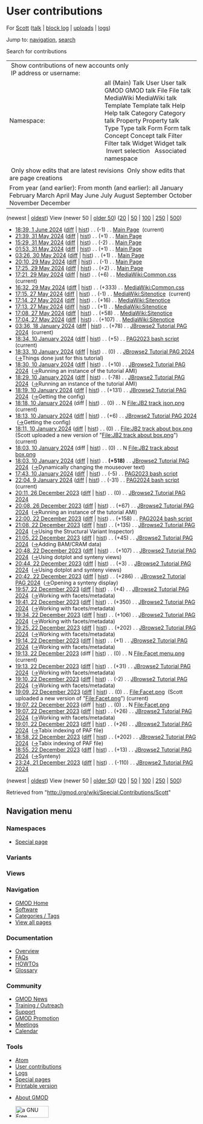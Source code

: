 <div id="mw-page-base" class="noprint">

</div>

<div id="mw-head-base" class="noprint">

</div>

<div id="content" class="mw-body" role="main">

<span id="top"></span>

<div id="mw-js-message" style="display:none;">

</div>



# <span dir="auto">User contributions</span>

<div id="bodyContent">

<div id="contentSub">

For [Scott](/wiki/User:Scott "User:Scott")
([talk](/wiki/User_talk:Scott "User talk:Scott") \| [block
log](/mediawiki/index.php?title=Special:Log/block&page=User%3AScott "Special:Log/block")
\| [uploads](/wiki/Special:ListFiles/Scott "Special:ListFiles/Scott") \|
[logs](/wiki/Special:Log/Scott "Special:Log/Scott"))

</div>

<div id="jump-to-nav" class="mw-jump">

Jump to: [navigation](#mw-navigation), [search](#p-search)

</div>

<div id="mw-content-text">

Search for contributions

<table class="mw-contributions-table">
<colgroup>
<col style="width: 50%" />
<col style="width: 50%" />
</colgroup>
<tbody>
<tr class="odd">
<td colspan="2"> Show contributions of new accounts only<br />
 IP address or username:</td>
</tr>
<tr class="even">
<td class="mw-label">Namespace:</td>
<td>all (Main) Talk User User talk GMOD GMOD talk File File talk
MediaWiki MediaWiki talk Template Template talk Help Help talk Category
Category talk Property Property talk Type Type talk Form Form talk
Concept Concept talk Filter Filter talk Widget Widget talk  
 Invert selection 
 Associated namespace </td>
</tr>
<tr class="odd">
<td colspan="2"></td>
</tr>
<tr class="even">
<td colspan="2"> Only show edits that are latest revisions
 Only show edits that are page creations</td>
</tr>
<tr class="odd">
<td colspan="2">From year (and earlier): From month (and earlier): all
January February March April May June July August September October
November December</td>
</tr>
</tbody>
</table>

(newest \| <a
href="/mediawiki/index.php?title=Special:Contributions/Scott&amp;dir=prev&amp;target=Scott"
class="mw-lastlink" rel="last"
title="Special:Contributions/Scott">oldest</a>) View (newer 50 \| <a
href="/mediawiki/index.php?title=Special:Contributions/Scott&amp;offset=20231221232427&amp;target=Scott"
class="mw-nextlink" rel="next" title="Special:Contributions/Scott">older
50</a>) (<a
href="/mediawiki/index.php?title=Special:Contributions/Scott&amp;offset=&amp;limit=20&amp;target=Scott"
class="mw-numlink" title="Special:Contributions/Scott">20</a> \| <a
href="/mediawiki/index.php?title=Special:Contributions/Scott&amp;offset=&amp;limit=50&amp;target=Scott"
class="mw-numlink" title="Special:Contributions/Scott">50</a> \| <a
href="/mediawiki/index.php?title=Special:Contributions/Scott&amp;offset=&amp;limit=100&amp;target=Scott"
class="mw-numlink" title="Special:Contributions/Scott">100</a> \| <a
href="/mediawiki/index.php?title=Special:Contributions/Scott&amp;offset=&amp;limit=250&amp;target=Scott"
class="mw-numlink" title="Special:Contributions/Scott">250</a> \| <a
href="/mediawiki/index.php?title=Special:Contributions/Scott&amp;offset=&amp;limit=500&amp;target=Scott"
class="mw-numlink" title="Special:Contributions/Scott">500</a>)

- <a href="/mediawiki/index.php?title=Main_Page&amp;oldid=28584"
  class="mw-changeslist-date" title="Main Page">18:39, 1 June 2024</a>
  ([diff](/mediawiki/index.php?title=Main_Page&diff=prev&oldid=28584 "Main Page")
  \|
  [hist](/mediawiki/index.php?title=Main_Page&action=history "Main Page"))
  <span class="mw-changeslist-separator">. .</span>
  <span class="mw-plusminus-neg" dir="ltr"
  title="4,613 bytes after change">(-1)</span>‎
  <span class="mw-changeslist-separator">. .</span>
  <a href="/wiki/Main_Page" class="mw-contributions-title"
  title="Main Page">Main Page</a> ‎
  <span class="mw-uctop">(current)</span>
- <a href="/mediawiki/index.php?title=Main_Page&amp;oldid=28583"
  class="mw-changeslist-date" title="Main Page">21:39, 31 May 2024</a>
  ([diff](/mediawiki/index.php?title=Main_Page&diff=prev&oldid=28583 "Main Page")
  \|
  [hist](/mediawiki/index.php?title=Main_Page&action=history "Main Page"))
  <span class="mw-changeslist-separator">. .</span>
  <span class="mw-plusminus-pos" dir="ltr"
  title="4,614 bytes after change">(+1)</span>‎
  <span class="mw-changeslist-separator">. .</span>
  <a href="/wiki/Main_Page" class="mw-contributions-title"
  title="Main Page">Main Page</a> ‎
- <a href="/mediawiki/index.php?title=Main_Page&amp;oldid=28582"
  class="mw-changeslist-date" title="Main Page">15:29, 31 May 2024</a>
  ([diff](/mediawiki/index.php?title=Main_Page&diff=prev&oldid=28582 "Main Page")
  \|
  [hist](/mediawiki/index.php?title=Main_Page&action=history "Main Page"))
  <span class="mw-changeslist-separator">. .</span>
  <span class="mw-plusminus-neg" dir="ltr"
  title="4,613 bytes after change">(-2)</span>‎
  <span class="mw-changeslist-separator">. .</span>
  <a href="/wiki/Main_Page" class="mw-contributions-title"
  title="Main Page">Main Page</a> ‎
- <a href="/mediawiki/index.php?title=Main_Page&amp;oldid=28581"
  class="mw-changeslist-date" title="Main Page">01:53, 31 May 2024</a>
  ([diff](/mediawiki/index.php?title=Main_Page&diff=prev&oldid=28581 "Main Page")
  \|
  [hist](/mediawiki/index.php?title=Main_Page&action=history "Main Page"))
  <span class="mw-changeslist-separator">. .</span>
  <span class="mw-plusminus-pos" dir="ltr"
  title="4,615 bytes after change">(+1)</span>‎
  <span class="mw-changeslist-separator">. .</span>
  <a href="/wiki/Main_Page" class="mw-contributions-title"
  title="Main Page">Main Page</a> ‎
- <a href="/mediawiki/index.php?title=Main_Page&amp;oldid=28580"
  class="mw-changeslist-date" title="Main Page">03:26, 30 May 2024</a>
  ([diff](/mediawiki/index.php?title=Main_Page&diff=prev&oldid=28580 "Main Page")
  \|
  [hist](/mediawiki/index.php?title=Main_Page&action=history "Main Page"))
  <span class="mw-changeslist-separator">. .</span>
  <span class="mw-plusminus-pos" dir="ltr"
  title="4,614 bytes after change">(+1)</span>‎
  <span class="mw-changeslist-separator">. .</span>
  <a href="/wiki/Main_Page" class="mw-contributions-title"
  title="Main Page">Main Page</a> ‎
- <a href="/mediawiki/index.php?title=Main_Page&amp;oldid=28579"
  class="mw-changeslist-date" title="Main Page">20:10, 29 May 2024</a>
  ([diff](/mediawiki/index.php?title=Main_Page&diff=prev&oldid=28579 "Main Page")
  \|
  [hist](/mediawiki/index.php?title=Main_Page&action=history "Main Page"))
  <span class="mw-changeslist-separator">. .</span>
  <span class="mw-plusminus-neg" dir="ltr"
  title="4,613 bytes after change">(-1)</span>‎
  <span class="mw-changeslist-separator">. .</span>
  <a href="/wiki/Main_Page" class="mw-contributions-title"
  title="Main Page">Main Page</a> ‎
- <a href="/mediawiki/index.php?title=Main_Page&amp;oldid=28578"
  class="mw-changeslist-date" title="Main Page">17:25, 29 May 2024</a>
  ([diff](/mediawiki/index.php?title=Main_Page&diff=prev&oldid=28578 "Main Page")
  \|
  [hist](/mediawiki/index.php?title=Main_Page&action=history "Main Page"))
  <span class="mw-changeslist-separator">. .</span>
  <span class="mw-plusminus-pos" dir="ltr"
  title="4,614 bytes after change">(+2)</span>‎
  <span class="mw-changeslist-separator">. .</span>
  <a href="/wiki/Main_Page" class="mw-contributions-title"
  title="Main Page">Main Page</a> ‎
- <a
  href="/mediawiki/index.php?title=MediaWiki:Common.css&amp;oldid=28577"
  class="mw-changeslist-date" title="MediaWiki:Common.css">17:21, 29 May
  2024</a>
  ([diff](/mediawiki/index.php?title=MediaWiki:Common.css&diff=prev&oldid=28577 "MediaWiki:Common.css")
  \|
  [hist](/mediawiki/index.php?title=MediaWiki:Common.css&action=history "MediaWiki:Common.css"))
  <span class="mw-changeslist-separator">. .</span>
  <span class="mw-plusminus-pos" dir="ltr"
  title="7,367 bytes after change">(+6)</span>‎
  <span class="mw-changeslist-separator">. .</span>
  <a href="/wiki/MediaWiki:Common.css" class="mw-contributions-title"
  title="MediaWiki:Common.css">MediaWiki:Common.css</a> ‎
  <span class="mw-uctop">(current)</span>
- <a
  href="/mediawiki/index.php?title=MediaWiki:Common.css&amp;oldid=28576"
  class="mw-changeslist-date" title="MediaWiki:Common.css">16:32, 29 May
  2024</a>
  ([diff](/mediawiki/index.php?title=MediaWiki:Common.css&diff=prev&oldid=28576 "MediaWiki:Common.css")
  \|
  [hist](/mediawiki/index.php?title=MediaWiki:Common.css&action=history "MediaWiki:Common.css"))
  <span class="mw-changeslist-separator">. .</span>
  <span class="mw-plusminus-pos" dir="ltr"
  title="7,361 bytes after change">(+333)</span>‎
  <span class="mw-changeslist-separator">. .</span>
  <a href="/wiki/MediaWiki:Common.css" class="mw-contributions-title"
  title="MediaWiki:Common.css">MediaWiki:Common.css</a> ‎
- <a
  href="/mediawiki/index.php?title=MediaWiki:Sitenotice&amp;oldid=28575"
  class="mw-changeslist-date" title="MediaWiki:Sitenotice">17:15, 27 May
  2024</a>
  ([diff](/mediawiki/index.php?title=MediaWiki:Sitenotice&diff=prev&oldid=28575 "MediaWiki:Sitenotice")
  \|
  [hist](/mediawiki/index.php?title=MediaWiki:Sitenotice&action=history "MediaWiki:Sitenotice"))
  <span class="mw-changeslist-separator">. .</span>
  <span class="mw-plusminus-neg" dir="ltr"
  title="181 bytes after change">(-1)</span>‎
  <span class="mw-changeslist-separator">. .</span>
  <a href="/wiki/MediaWiki:Sitenotice" class="mw-contributions-title"
  title="MediaWiki:Sitenotice">MediaWiki:Sitenotice</a> ‎
  <span class="mw-uctop">(current)</span>
- <a
  href="/mediawiki/index.php?title=MediaWiki:Sitenotice&amp;oldid=28574"
  class="mw-changeslist-date" title="MediaWiki:Sitenotice">17:14, 27 May
  2024</a>
  ([diff](/mediawiki/index.php?title=MediaWiki:Sitenotice&diff=prev&oldid=28574 "MediaWiki:Sitenotice")
  \|
  [hist](/mediawiki/index.php?title=MediaWiki:Sitenotice&action=history "MediaWiki:Sitenotice"))
  <span class="mw-changeslist-separator">. .</span>
  <span class="mw-plusminus-pos" dir="ltr"
  title="182 bytes after change">(+16)</span>‎
  <span class="mw-changeslist-separator">. .</span>
  <a href="/wiki/MediaWiki:Sitenotice" class="mw-contributions-title"
  title="MediaWiki:Sitenotice">MediaWiki:Sitenotice</a> ‎
- <a
  href="/mediawiki/index.php?title=MediaWiki:Sitenotice&amp;oldid=28573"
  class="mw-changeslist-date" title="MediaWiki:Sitenotice">17:13, 27 May
  2024</a>
  ([diff](/mediawiki/index.php?title=MediaWiki:Sitenotice&diff=prev&oldid=28573 "MediaWiki:Sitenotice")
  \|
  [hist](/mediawiki/index.php?title=MediaWiki:Sitenotice&action=history "MediaWiki:Sitenotice"))
  <span class="mw-changeslist-separator">. .</span>
  <span class="mw-plusminus-pos" dir="ltr"
  title="166 bytes after change">(+1)</span>‎
  <span class="mw-changeslist-separator">. .</span>
  <a href="/wiki/MediaWiki:Sitenotice" class="mw-contributions-title"
  title="MediaWiki:Sitenotice">MediaWiki:Sitenotice</a> ‎
- <a
  href="/mediawiki/index.php?title=MediaWiki:Sitenotice&amp;oldid=28572"
  class="mw-changeslist-date" title="MediaWiki:Sitenotice">17:08, 27 May
  2024</a>
  ([diff](/mediawiki/index.php?title=MediaWiki:Sitenotice&diff=prev&oldid=28572 "MediaWiki:Sitenotice")
  \|
  [hist](/mediawiki/index.php?title=MediaWiki:Sitenotice&action=history "MediaWiki:Sitenotice"))
  <span class="mw-changeslist-separator">. .</span>
  <span class="mw-plusminus-pos" dir="ltr"
  title="165 bytes after change">(+58)</span>‎
  <span class="mw-changeslist-separator">. .</span>
  <a href="/wiki/MediaWiki:Sitenotice" class="mw-contributions-title"
  title="MediaWiki:Sitenotice">MediaWiki:Sitenotice</a> ‎
- <a
  href="/mediawiki/index.php?title=MediaWiki:Sitenotice&amp;oldid=28571"
  class="mw-changeslist-date" title="MediaWiki:Sitenotice">17:04, 27 May
  2024</a>
  ([diff](/mediawiki/index.php?title=MediaWiki:Sitenotice&diff=prev&oldid=28571 "MediaWiki:Sitenotice")
  \|
  [hist](/mediawiki/index.php?title=MediaWiki:Sitenotice&action=history "MediaWiki:Sitenotice"))
  <span class="mw-changeslist-separator">. .</span>
  <span class="mw-plusminus-pos" dir="ltr"
  title="107 bytes after change">(+107)</span>‎
  <span class="mw-changeslist-separator">. .</span>
  <a href="/wiki/MediaWiki:Sitenotice" class="mw-contributions-title"
  title="MediaWiki:Sitenotice">MediaWiki:Sitenotice</a> ‎
- <a
  href="/mediawiki/index.php?title=JBrowse2_Tutorial_PAG_2024&amp;oldid=28552"
  class="mw-changeslist-date" title="JBrowse2 Tutorial PAG 2024">03:36, 18
  January 2024</a>
  ([diff](/mediawiki/index.php?title=JBrowse2_Tutorial_PAG_2024&diff=prev&oldid=28552 "JBrowse2 Tutorial PAG 2024")
  \|
  [hist](/mediawiki/index.php?title=JBrowse2_Tutorial_PAG_2024&action=history "JBrowse2 Tutorial PAG 2024"))
  <span class="mw-changeslist-separator">. .</span>
  <span class="mw-plusminus-pos" dir="ltr"
  title="39,794 bytes after change">(+78)</span>‎
  <span class="mw-changeslist-separator">. .</span>
  <a href="/wiki/JBrowse2_Tutorial_PAG_2024"
  class="mw-contributions-title"
  title="JBrowse2 Tutorial PAG 2024">JBrowse2 Tutorial PAG 2024</a> ‎
  <span class="mw-uctop">(current)</span>
- <a href="/mediawiki/index.php?title=PAG2023_bash_script&amp;oldid=28551"
  class="mw-changeslist-date" title="PAG2023 bash script">18:34, 10
  January 2024</a>
  ([diff](/mediawiki/index.php?title=PAG2023_bash_script&diff=prev&oldid=28551 "PAG2023 bash script")
  \|
  [hist](/mediawiki/index.php?title=PAG2023_bash_script&action=history "PAG2023 bash script"))
  <span class="mw-changeslist-separator">. .</span>
  <span class="mw-plusminus-pos" dir="ltr"
  title="2,999 bytes after change">(+5)</span>‎
  <span class="mw-changeslist-separator">. .</span>
  <a href="/wiki/PAG2023_bash_script" class="mw-contributions-title"
  title="PAG2023 bash script">PAG2023 bash script</a> ‎
  <span class="mw-uctop">(current)</span>
- <a
  href="/mediawiki/index.php?title=JBrowse2_Tutorial_PAG_2024&amp;oldid=28550"
  class="mw-changeslist-date" title="JBrowse2 Tutorial PAG 2024">18:33, 10
  January 2024</a>
  ([diff](/mediawiki/index.php?title=JBrowse2_Tutorial_PAG_2024&diff=prev&oldid=28550 "JBrowse2 Tutorial PAG 2024")
  \|
  [hist](/mediawiki/index.php?title=JBrowse2_Tutorial_PAG_2024&action=history "JBrowse2 Tutorial PAG 2024"))
  <span class="mw-changeslist-separator">. .</span>
  <span class="mw-plusminus-null" dir="ltr"
  title="39,716 bytes after change">(0)</span>‎
  <span class="mw-changeslist-separator">. .</span>
  <a href="/wiki/JBrowse2_Tutorial_PAG_2024"
  class="mw-contributions-title"
  title="JBrowse2 Tutorial PAG 2024">JBrowse2 Tutorial PAG 2024</a> ‎
  <span class="comment">([→](/wiki/JBrowse2_Tutorial_PAG_2024#Things_done_just_for_this_tutorial "JBrowse2 Tutorial PAG 2024")‎<span dir="auto"><span class="autocomment">Things
  done just for this tutorial</span></span>)</span>
- <a
  href="/mediawiki/index.php?title=JBrowse2_Tutorial_PAG_2024&amp;oldid=28549"
  class="mw-changeslist-date" title="JBrowse2 Tutorial PAG 2024">18:30, 10
  January 2024</a>
  ([diff](/mediawiki/index.php?title=JBrowse2_Tutorial_PAG_2024&diff=prev&oldid=28549 "JBrowse2 Tutorial PAG 2024")
  \|
  [hist](/mediawiki/index.php?title=JBrowse2_Tutorial_PAG_2024&action=history "JBrowse2 Tutorial PAG 2024"))
  <span class="mw-changeslist-separator">. .</span>
  <span class="mw-plusminus-pos" dir="ltr"
  title="39,716 bytes after change">(+10)</span>‎
  <span class="mw-changeslist-separator">. .</span>
  <a href="/wiki/JBrowse2_Tutorial_PAG_2024"
  class="mw-contributions-title"
  title="JBrowse2 Tutorial PAG 2024">JBrowse2 Tutorial PAG 2024</a> ‎
  <span class="comment">([→](/wiki/JBrowse2_Tutorial_PAG_2024#Running_an_instance_of_the_tutorial_AMI "JBrowse2 Tutorial PAG 2024")‎<span dir="auto"><span class="autocomment">Running
  an instance of the tutorial AMI</span></span>)</span>
- <a
  href="/mediawiki/index.php?title=JBrowse2_Tutorial_PAG_2024&amp;oldid=28548"
  class="mw-changeslist-date" title="JBrowse2 Tutorial PAG 2024">18:29, 10
  January 2024</a>
  ([diff](/mediawiki/index.php?title=JBrowse2_Tutorial_PAG_2024&diff=prev&oldid=28548 "JBrowse2 Tutorial PAG 2024")
  \|
  [hist](/mediawiki/index.php?title=JBrowse2_Tutorial_PAG_2024&action=history "JBrowse2 Tutorial PAG 2024"))
  <span class="mw-changeslist-separator">. .</span>
  <span class="mw-plusminus-neg" dir="ltr"
  title="39,706 bytes after change">(-78)</span>‎
  <span class="mw-changeslist-separator">. .</span>
  <a href="/wiki/JBrowse2_Tutorial_PAG_2024"
  class="mw-contributions-title"
  title="JBrowse2 Tutorial PAG 2024">JBrowse2 Tutorial PAG 2024</a> ‎
  <span class="comment">([→](/wiki/JBrowse2_Tutorial_PAG_2024#Running_an_instance_of_the_tutorial_AMI "JBrowse2 Tutorial PAG 2024")‎<span dir="auto"><span class="autocomment">Running
  an instance of the tutorial AMI</span></span>)</span>
- <a
  href="/mediawiki/index.php?title=JBrowse2_Tutorial_PAG_2024&amp;oldid=28547"
  class="mw-changeslist-date" title="JBrowse2 Tutorial PAG 2024">18:19, 10
  January 2024</a>
  ([diff](/mediawiki/index.php?title=JBrowse2_Tutorial_PAG_2024&diff=prev&oldid=28547 "JBrowse2 Tutorial PAG 2024")
  \|
  [hist](/mediawiki/index.php?title=JBrowse2_Tutorial_PAG_2024&action=history "JBrowse2 Tutorial PAG 2024"))
  <span class="mw-changeslist-separator">. .</span>
  <span class="mw-plusminus-pos" dir="ltr"
  title="39,784 bytes after change">(+131)</span>‎
  <span class="mw-changeslist-separator">. .</span>
  <a href="/wiki/JBrowse2_Tutorial_PAG_2024"
  class="mw-contributions-title"
  title="JBrowse2 Tutorial PAG 2024">JBrowse2 Tutorial PAG 2024</a> ‎
  <span class="comment">([→](/wiki/JBrowse2_Tutorial_PAG_2024#Getting_the_config "JBrowse2 Tutorial PAG 2024")‎<span dir="auto"><span class="autocomment">Getting
  the config</span></span>)</span>
- <a
  href="/mediawiki/index.php?title=File:JB2_track_json.png&amp;oldid=28546"
  class="mw-changeslist-date" title="File:JB2 track json.png">18:18, 10
  January 2024</a> (diff \|
  [hist](/mediawiki/index.php?title=File:JB2_track_json.png&action=history "File:JB2 track json.png"))
  <span class="mw-changeslist-separator">. .</span>
  <span class="mw-plusminus-null" dir="ltr"
  title="0 bytes after change">(0)</span>‎
  <span class="mw-changeslist-separator">. .</span> N
  <a href="/wiki/File:JB2_track_json.png" class="mw-contributions-title"
  title="File:JB2 track json.png">File:JB2 track json.png</a> ‎
  <span class="mw-uctop">(current)</span>
- <a
  href="/mediawiki/index.php?title=JBrowse2_Tutorial_PAG_2024&amp;oldid=28545"
  class="mw-changeslist-date" title="JBrowse2 Tutorial PAG 2024">18:13, 10
  January 2024</a>
  ([diff](/mediawiki/index.php?title=JBrowse2_Tutorial_PAG_2024&diff=prev&oldid=28545 "JBrowse2 Tutorial PAG 2024")
  \|
  [hist](/mediawiki/index.php?title=JBrowse2_Tutorial_PAG_2024&action=history "JBrowse2 Tutorial PAG 2024"))
  <span class="mw-changeslist-separator">. .</span>
  <span class="mw-plusminus-pos" dir="ltr"
  title="39,653 bytes after change">(+6)</span>‎
  <span class="mw-changeslist-separator">. .</span>
  <a href="/wiki/JBrowse2_Tutorial_PAG_2024"
  class="mw-contributions-title"
  title="JBrowse2 Tutorial PAG 2024">JBrowse2 Tutorial PAG 2024</a> ‎
  <span class="comment">([→](/wiki/JBrowse2_Tutorial_PAG_2024#Getting_the_config "JBrowse2 Tutorial PAG 2024")‎<span dir="auto"><span class="autocomment">Getting
  the config</span></span>)</span>
- <a
  href="/mediawiki/index.php?title=File:JB2_track_about_box.png&amp;oldid=28544"
  class="mw-changeslist-date" title="File:JB2 track about box.png">18:11,
  10 January 2024</a>
  ([diff](/mediawiki/index.php?title=File:JB2_track_about_box.png&diff=prev&oldid=28544 "File:JB2 track about box.png")
  \|
  [hist](/mediawiki/index.php?title=File:JB2_track_about_box.png&action=history "File:JB2 track about box.png"))
  <span class="mw-changeslist-separator">. .</span>
  <span class="mw-plusminus-null" dir="ltr"
  title="0 bytes after change">(0)</span>‎
  <span class="mw-changeslist-separator">. .</span>
  <a href="/wiki/File:JB2_track_about_box.png"
  class="mw-contributions-title"
  title="File:JB2 track about box.png">File:JB2 track about box.png</a> ‎
  <span class="comment">(Scott uploaded a new version of "[File:JB2
  track about
  box.png](/wiki/File:JB2_track_about_box.png "File:JB2 track about box.png")")</span>
  <span class="mw-uctop">(current)</span>
- <a
  href="/mediawiki/index.php?title=File:JB2_track_about_box.png&amp;oldid=28543"
  class="mw-changeslist-date" title="File:JB2 track about box.png">18:03,
  10 January 2024</a> (diff \|
  [hist](/mediawiki/index.php?title=File:JB2_track_about_box.png&action=history "File:JB2 track about box.png"))
  <span class="mw-changeslist-separator">. .</span>
  <span class="mw-plusminus-null" dir="ltr"
  title="0 bytes after change">(0)</span>‎
  <span class="mw-changeslist-separator">. .</span> N
  <a href="/wiki/File:JB2_track_about_box.png"
  class="mw-contributions-title"
  title="File:JB2 track about box.png">File:JB2 track about box.png</a> ‎
- <a
  href="/mediawiki/index.php?title=JBrowse2_Tutorial_PAG_2024&amp;oldid=28542"
  class="mw-changeslist-date" title="JBrowse2 Tutorial PAG 2024">18:03, 10
  January 2024</a>
  ([diff](/mediawiki/index.php?title=JBrowse2_Tutorial_PAG_2024&diff=prev&oldid=28542 "JBrowse2 Tutorial PAG 2024")
  \|
  [hist](/mediawiki/index.php?title=JBrowse2_Tutorial_PAG_2024&action=history "JBrowse2 Tutorial PAG 2024"))
  <span class="mw-changeslist-separator">. .</span> **(+518)**‎
  <span class="mw-changeslist-separator">. .</span>
  <a href="/wiki/JBrowse2_Tutorial_PAG_2024"
  class="mw-contributions-title"
  title="JBrowse2 Tutorial PAG 2024">JBrowse2 Tutorial PAG 2024</a> ‎
  <span class="comment">([→](/wiki/JBrowse2_Tutorial_PAG_2024#Dynamically_changing_the_mouseover_text "JBrowse2 Tutorial PAG 2024")‎<span dir="auto"><span class="autocomment">Dynamically
  changing the mouseover text</span></span>)</span>
- <a href="/mediawiki/index.php?title=PAG2023_bash_script&amp;oldid=28541"
  class="mw-changeslist-date" title="PAG2023 bash script">17:43, 10
  January 2024</a>
  ([diff](/mediawiki/index.php?title=PAG2023_bash_script&diff=prev&oldid=28541 "PAG2023 bash script")
  \|
  [hist](/mediawiki/index.php?title=PAG2023_bash_script&action=history "PAG2023 bash script"))
  <span class="mw-changeslist-separator">. .</span>
  <span class="mw-plusminus-neg" dir="ltr"
  title="2,994 bytes after change">(-5)</span>‎
  <span class="mw-changeslist-separator">. .</span>
  <a href="/wiki/PAG2023_bash_script" class="mw-contributions-title"
  title="PAG2023 bash script">PAG2023 bash script</a> ‎
- <a href="/mediawiki/index.php?title=PAG2024_bash_script&amp;oldid=28540"
  class="mw-changeslist-date" title="PAG2024 bash script">22:04, 9 January
  2024</a>
  ([diff](/mediawiki/index.php?title=PAG2024_bash_script&diff=prev&oldid=28540 "PAG2024 bash script")
  \|
  [hist](/mediawiki/index.php?title=PAG2024_bash_script&action=history "PAG2024 bash script"))
  <span class="mw-changeslist-separator">. .</span>
  <span class="mw-plusminus-neg" dir="ltr"
  title="4,432 bytes after change">(-31)</span>‎
  <span class="mw-changeslist-separator">. .</span>
  <a href="/wiki/PAG2024_bash_script" class="mw-contributions-title"
  title="PAG2024 bash script">PAG2024 bash script</a> ‎
  <span class="mw-uctop">(current)</span>
- <a
  href="/mediawiki/index.php?title=JBrowse2_Tutorial_PAG_2024&amp;oldid=28539"
  class="mw-changeslist-date" title="JBrowse2 Tutorial PAG 2024">20:11, 26
  December 2023</a>
  ([diff](/mediawiki/index.php?title=JBrowse2_Tutorial_PAG_2024&diff=prev&oldid=28539 "JBrowse2 Tutorial PAG 2024")
  \|
  [hist](/mediawiki/index.php?title=JBrowse2_Tutorial_PAG_2024&action=history "JBrowse2 Tutorial PAG 2024"))
  <span class="mw-changeslist-separator">. .</span>
  <span class="mw-plusminus-null" dir="ltr"
  title="39,129 bytes after change">(0)</span>‎
  <span class="mw-changeslist-separator">. .</span>
  <a href="/wiki/JBrowse2_Tutorial_PAG_2024"
  class="mw-contributions-title"
  title="JBrowse2 Tutorial PAG 2024">JBrowse2 Tutorial PAG 2024</a> ‎
- <a
  href="/mediawiki/index.php?title=JBrowse2_Tutorial_PAG_2024&amp;oldid=28538"
  class="mw-changeslist-date" title="JBrowse2 Tutorial PAG 2024">20:08, 26
  December 2023</a>
  ([diff](/mediawiki/index.php?title=JBrowse2_Tutorial_PAG_2024&diff=prev&oldid=28538 "JBrowse2 Tutorial PAG 2024")
  \|
  [hist](/mediawiki/index.php?title=JBrowse2_Tutorial_PAG_2024&action=history "JBrowse2 Tutorial PAG 2024"))
  <span class="mw-changeslist-separator">. .</span>
  <span class="mw-plusminus-pos" dir="ltr"
  title="39,129 bytes after change">(+67)</span>‎
  <span class="mw-changeslist-separator">. .</span>
  <a href="/wiki/JBrowse2_Tutorial_PAG_2024"
  class="mw-contributions-title"
  title="JBrowse2 Tutorial PAG 2024">JBrowse2 Tutorial PAG 2024</a> ‎
  <span class="comment">([→](/wiki/JBrowse2_Tutorial_PAG_2024#Running_an_instance_of_the_tutorial_AMI "JBrowse2 Tutorial PAG 2024")‎<span dir="auto"><span class="autocomment">Running
  an instance of the tutorial AMI</span></span>)</span>
- <a href="/mediawiki/index.php?title=PAG2024_bash_script&amp;oldid=28537"
  class="mw-changeslist-date" title="PAG2024 bash script">22:00, 22
  December 2023</a>
  ([diff](/mediawiki/index.php?title=PAG2024_bash_script&diff=prev&oldid=28537 "PAG2024 bash script")
  \|
  [hist](/mediawiki/index.php?title=PAG2024_bash_script&action=history "PAG2024 bash script"))
  <span class="mw-changeslist-separator">. .</span>
  <span class="mw-plusminus-pos" dir="ltr"
  title="4,463 bytes after change">(+158)</span>‎
  <span class="mw-changeslist-separator">. .</span>
  <a href="/wiki/PAG2024_bash_script" class="mw-contributions-title"
  title="PAG2024 bash script">PAG2024 bash script</a> ‎
- <a
  href="/mediawiki/index.php?title=JBrowse2_Tutorial_PAG_2024&amp;oldid=28536"
  class="mw-changeslist-date" title="JBrowse2 Tutorial PAG 2024">21:08, 22
  December 2023</a>
  ([diff](/mediawiki/index.php?title=JBrowse2_Tutorial_PAG_2024&diff=prev&oldid=28536 "JBrowse2 Tutorial PAG 2024")
  \|
  [hist](/mediawiki/index.php?title=JBrowse2_Tutorial_PAG_2024&action=history "JBrowse2 Tutorial PAG 2024"))
  <span class="mw-changeslist-separator">. .</span>
  <span class="mw-plusminus-pos" dir="ltr"
  title="39,062 bytes after change">(+135)</span>‎
  <span class="mw-changeslist-separator">. .</span>
  <a href="/wiki/JBrowse2_Tutorial_PAG_2024"
  class="mw-contributions-title"
  title="JBrowse2 Tutorial PAG 2024">JBrowse2 Tutorial PAG 2024</a> ‎
  <span class="comment">([→](/wiki/JBrowse2_Tutorial_PAG_2024#Using_the_Structural_Variant_Inspector "JBrowse2 Tutorial PAG 2024")‎<span dir="auto"><span class="autocomment">Using
  the Structural Variant Inspector</span></span>)</span>
- <a
  href="/mediawiki/index.php?title=JBrowse2_Tutorial_PAG_2024&amp;oldid=28535"
  class="mw-changeslist-date" title="JBrowse2 Tutorial PAG 2024">21:05, 22
  December 2023</a>
  ([diff](/mediawiki/index.php?title=JBrowse2_Tutorial_PAG_2024&diff=prev&oldid=28535 "JBrowse2 Tutorial PAG 2024")
  \|
  [hist](/mediawiki/index.php?title=JBrowse2_Tutorial_PAG_2024&action=history "JBrowse2 Tutorial PAG 2024"))
  <span class="mw-changeslist-separator">. .</span>
  <span class="mw-plusminus-pos" dir="ltr"
  title="38,927 bytes after change">(+45)</span>‎
  <span class="mw-changeslist-separator">. .</span>
  <a href="/wiki/JBrowse2_Tutorial_PAG_2024"
  class="mw-contributions-title"
  title="JBrowse2 Tutorial PAG 2024">JBrowse2 Tutorial PAG 2024</a> ‎
  <span class="comment">([→](/wiki/JBrowse2_Tutorial_PAG_2024#Adding_BAM.2FCRAM_data "JBrowse2 Tutorial PAG 2024")‎<span dir="auto"><span class="autocomment">Adding
  BAM/CRAM data</span></span>)</span>
- <a
  href="/mediawiki/index.php?title=JBrowse2_Tutorial_PAG_2024&amp;oldid=28534"
  class="mw-changeslist-date" title="JBrowse2 Tutorial PAG 2024">20:48, 22
  December 2023</a>
  ([diff](/mediawiki/index.php?title=JBrowse2_Tutorial_PAG_2024&diff=prev&oldid=28534 "JBrowse2 Tutorial PAG 2024")
  \|
  [hist](/mediawiki/index.php?title=JBrowse2_Tutorial_PAG_2024&action=history "JBrowse2 Tutorial PAG 2024"))
  <span class="mw-changeslist-separator">. .</span>
  <span class="mw-plusminus-pos" dir="ltr"
  title="38,882 bytes after change">(+107)</span>‎
  <span class="mw-changeslist-separator">. .</span>
  <a href="/wiki/JBrowse2_Tutorial_PAG_2024"
  class="mw-contributions-title"
  title="JBrowse2 Tutorial PAG 2024">JBrowse2 Tutorial PAG 2024</a> ‎
  <span class="comment">([→](/wiki/JBrowse2_Tutorial_PAG_2024#Using_dotplot_and_synteny_views "JBrowse2 Tutorial PAG 2024")‎<span dir="auto"><span class="autocomment">Using
  dotplot and synteny views</span></span>)</span>
- <a
  href="/mediawiki/index.php?title=JBrowse2_Tutorial_PAG_2024&amp;oldid=28533"
  class="mw-changeslist-date" title="JBrowse2 Tutorial PAG 2024">20:44, 22
  December 2023</a>
  ([diff](/mediawiki/index.php?title=JBrowse2_Tutorial_PAG_2024&diff=prev&oldid=28533 "JBrowse2 Tutorial PAG 2024")
  \|
  [hist](/mediawiki/index.php?title=JBrowse2_Tutorial_PAG_2024&action=history "JBrowse2 Tutorial PAG 2024"))
  <span class="mw-changeslist-separator">. .</span>
  <span class="mw-plusminus-pos" dir="ltr"
  title="38,775 bytes after change">(+3)</span>‎
  <span class="mw-changeslist-separator">. .</span>
  <a href="/wiki/JBrowse2_Tutorial_PAG_2024"
  class="mw-contributions-title"
  title="JBrowse2 Tutorial PAG 2024">JBrowse2 Tutorial PAG 2024</a> ‎
  <span class="comment">([→](/wiki/JBrowse2_Tutorial_PAG_2024#Using_dotplot_and_synteny_views "JBrowse2 Tutorial PAG 2024")‎<span dir="auto"><span class="autocomment">Using
  dotplot and synteny views</span></span>)</span>
- <a
  href="/mediawiki/index.php?title=JBrowse2_Tutorial_PAG_2024&amp;oldid=28532"
  class="mw-changeslist-date" title="JBrowse2 Tutorial PAG 2024">20:42, 22
  December 2023</a>
  ([diff](/mediawiki/index.php?title=JBrowse2_Tutorial_PAG_2024&diff=prev&oldid=28532 "JBrowse2 Tutorial PAG 2024")
  \|
  [hist](/mediawiki/index.php?title=JBrowse2_Tutorial_PAG_2024&action=history "JBrowse2 Tutorial PAG 2024"))
  <span class="mw-changeslist-separator">. .</span>
  <span class="mw-plusminus-pos" dir="ltr"
  title="38,772 bytes after change">(+286)</span>‎
  <span class="mw-changeslist-separator">. .</span>
  <a href="/wiki/JBrowse2_Tutorial_PAG_2024"
  class="mw-contributions-title"
  title="JBrowse2 Tutorial PAG 2024">JBrowse2 Tutorial PAG 2024</a> ‎
  <span class="comment">([→](/wiki/JBrowse2_Tutorial_PAG_2024#Opening_a_synteny_display "JBrowse2 Tutorial PAG 2024")‎<span dir="auto"><span class="autocomment">Opening
  a synteny display</span></span>)</span>
- <a
  href="/mediawiki/index.php?title=JBrowse2_Tutorial_PAG_2024&amp;oldid=28531"
  class="mw-changeslist-date" title="JBrowse2 Tutorial PAG 2024">19:57, 22
  December 2023</a>
  ([diff](/mediawiki/index.php?title=JBrowse2_Tutorial_PAG_2024&diff=prev&oldid=28531 "JBrowse2 Tutorial PAG 2024")
  \|
  [hist](/mediawiki/index.php?title=JBrowse2_Tutorial_PAG_2024&action=history "JBrowse2 Tutorial PAG 2024"))
  <span class="mw-changeslist-separator">. .</span>
  <span class="mw-plusminus-pos" dir="ltr"
  title="38,486 bytes after change">(+4)</span>‎
  <span class="mw-changeslist-separator">. .</span>
  <a href="/wiki/JBrowse2_Tutorial_PAG_2024"
  class="mw-contributions-title"
  title="JBrowse2 Tutorial PAG 2024">JBrowse2 Tutorial PAG 2024</a> ‎
  <span class="comment">([→](/wiki/JBrowse2_Tutorial_PAG_2024#Working_with_facets.2Fmetadata "JBrowse2 Tutorial PAG 2024")‎<span dir="auto"><span class="autocomment">Working
  with facets/metadata</span></span>)</span>
- <a
  href="/mediawiki/index.php?title=JBrowse2_Tutorial_PAG_2024&amp;oldid=28530"
  class="mw-changeslist-date" title="JBrowse2 Tutorial PAG 2024">19:41, 22
  December 2023</a>
  ([diff](/mediawiki/index.php?title=JBrowse2_Tutorial_PAG_2024&diff=prev&oldid=28530 "JBrowse2 Tutorial PAG 2024")
  \|
  [hist](/mediawiki/index.php?title=JBrowse2_Tutorial_PAG_2024&action=history "JBrowse2 Tutorial PAG 2024"))
  <span class="mw-changeslist-separator">. .</span>
  <span class="mw-plusminus-pos" dir="ltr"
  title="38,482 bytes after change">(+350)</span>‎
  <span class="mw-changeslist-separator">. .</span>
  <a href="/wiki/JBrowse2_Tutorial_PAG_2024"
  class="mw-contributions-title"
  title="JBrowse2 Tutorial PAG 2024">JBrowse2 Tutorial PAG 2024</a> ‎
  <span class="comment">([→](/wiki/JBrowse2_Tutorial_PAG_2024#Working_with_facets.2Fmetadata "JBrowse2 Tutorial PAG 2024")‎<span dir="auto"><span class="autocomment">Working
  with facets/metadata</span></span>)</span>
- <a
  href="/mediawiki/index.php?title=JBrowse2_Tutorial_PAG_2024&amp;oldid=28529"
  class="mw-changeslist-date" title="JBrowse2 Tutorial PAG 2024">19:34, 22
  December 2023</a>
  ([diff](/mediawiki/index.php?title=JBrowse2_Tutorial_PAG_2024&diff=prev&oldid=28529 "JBrowse2 Tutorial PAG 2024")
  \|
  [hist](/mediawiki/index.php?title=JBrowse2_Tutorial_PAG_2024&action=history "JBrowse2 Tutorial PAG 2024"))
  <span class="mw-changeslist-separator">. .</span>
  <span class="mw-plusminus-pos" dir="ltr"
  title="38,132 bytes after change">(+106)</span>‎
  <span class="mw-changeslist-separator">. .</span>
  <a href="/wiki/JBrowse2_Tutorial_PAG_2024"
  class="mw-contributions-title"
  title="JBrowse2 Tutorial PAG 2024">JBrowse2 Tutorial PAG 2024</a> ‎
  <span class="comment">([→](/wiki/JBrowse2_Tutorial_PAG_2024#Working_with_facets.2Fmetadata "JBrowse2 Tutorial PAG 2024")‎<span dir="auto"><span class="autocomment">Working
  with facets/metadata</span></span>)</span>
- <a
  href="/mediawiki/index.php?title=JBrowse2_Tutorial_PAG_2024&amp;oldid=28528"
  class="mw-changeslist-date" title="JBrowse2 Tutorial PAG 2024">19:25, 22
  December 2023</a>
  ([diff](/mediawiki/index.php?title=JBrowse2_Tutorial_PAG_2024&diff=prev&oldid=28528 "JBrowse2 Tutorial PAG 2024")
  \|
  [hist](/mediawiki/index.php?title=JBrowse2_Tutorial_PAG_2024&action=history "JBrowse2 Tutorial PAG 2024"))
  <span class="mw-changeslist-separator">. .</span>
  <span class="mw-plusminus-pos" dir="ltr"
  title="38,026 bytes after change">(+202)</span>‎
  <span class="mw-changeslist-separator">. .</span>
  <a href="/wiki/JBrowse2_Tutorial_PAG_2024"
  class="mw-contributions-title"
  title="JBrowse2 Tutorial PAG 2024">JBrowse2 Tutorial PAG 2024</a> ‎
  <span class="comment">([→](/wiki/JBrowse2_Tutorial_PAG_2024#Working_with_facets.2Fmetadata "JBrowse2 Tutorial PAG 2024")‎<span dir="auto"><span class="autocomment">Working
  with facets/metadata</span></span>)</span>
- <a
  href="/mediawiki/index.php?title=JBrowse2_Tutorial_PAG_2024&amp;oldid=28527"
  class="mw-changeslist-date" title="JBrowse2 Tutorial PAG 2024">19:14, 22
  December 2023</a>
  ([diff](/mediawiki/index.php?title=JBrowse2_Tutorial_PAG_2024&diff=prev&oldid=28527 "JBrowse2 Tutorial PAG 2024")
  \|
  [hist](/mediawiki/index.php?title=JBrowse2_Tutorial_PAG_2024&action=history "JBrowse2 Tutorial PAG 2024"))
  <span class="mw-changeslist-separator">. .</span>
  <span class="mw-plusminus-pos" dir="ltr"
  title="37,824 bytes after change">(+1)</span>‎
  <span class="mw-changeslist-separator">. .</span>
  <a href="/wiki/JBrowse2_Tutorial_PAG_2024"
  class="mw-contributions-title"
  title="JBrowse2 Tutorial PAG 2024">JBrowse2 Tutorial PAG 2024</a> ‎
  <span class="comment">([→](/wiki/JBrowse2_Tutorial_PAG_2024#Working_with_facets.2Fmetadata "JBrowse2 Tutorial PAG 2024")‎<span dir="auto"><span class="autocomment">Working
  with facets/metadata</span></span>)</span>
- <a href="/mediawiki/index.php?title=File:Facet_menu.png&amp;oldid=28526"
  class="mw-changeslist-date" title="File:Facet menu.png">19:13, 22
  December 2023</a> (diff \|
  [hist](/mediawiki/index.php?title=File:Facet_menu.png&action=history "File:Facet menu.png"))
  <span class="mw-changeslist-separator">. .</span>
  <span class="mw-plusminus-null" dir="ltr"
  title="0 bytes after change">(0)</span>‎
  <span class="mw-changeslist-separator">. .</span> N
  <a href="/wiki/File:Facet_menu.png" class="mw-contributions-title"
  title="File:Facet menu.png">File:Facet menu.png</a> ‎
  <span class="mw-uctop">(current)</span>
- <a
  href="/mediawiki/index.php?title=JBrowse2_Tutorial_PAG_2024&amp;oldid=28525"
  class="mw-changeslist-date" title="JBrowse2 Tutorial PAG 2024">19:13, 22
  December 2023</a>
  ([diff](/mediawiki/index.php?title=JBrowse2_Tutorial_PAG_2024&diff=prev&oldid=28525 "JBrowse2 Tutorial PAG 2024")
  \|
  [hist](/mediawiki/index.php?title=JBrowse2_Tutorial_PAG_2024&action=history "JBrowse2 Tutorial PAG 2024"))
  <span class="mw-changeslist-separator">. .</span>
  <span class="mw-plusminus-pos" dir="ltr"
  title="37,823 bytes after change">(+31)</span>‎
  <span class="mw-changeslist-separator">. .</span>
  <a href="/wiki/JBrowse2_Tutorial_PAG_2024"
  class="mw-contributions-title"
  title="JBrowse2 Tutorial PAG 2024">JBrowse2 Tutorial PAG 2024</a> ‎
  <span class="comment">([→](/wiki/JBrowse2_Tutorial_PAG_2024#Working_with_facets.2Fmetadata "JBrowse2 Tutorial PAG 2024")‎<span dir="auto"><span class="autocomment">Working
  with facets/metadata</span></span>)</span>
- <a
  href="/mediawiki/index.php?title=JBrowse2_Tutorial_PAG_2024&amp;oldid=28524"
  class="mw-changeslist-date" title="JBrowse2 Tutorial PAG 2024">19:10, 22
  December 2023</a>
  ([diff](/mediawiki/index.php?title=JBrowse2_Tutorial_PAG_2024&diff=prev&oldid=28524 "JBrowse2 Tutorial PAG 2024")
  \|
  [hist](/mediawiki/index.php?title=JBrowse2_Tutorial_PAG_2024&action=history "JBrowse2 Tutorial PAG 2024"))
  <span class="mw-changeslist-separator">. .</span>
  <span class="mw-plusminus-neg" dir="ltr"
  title="37,792 bytes after change">(-2)</span>‎
  <span class="mw-changeslist-separator">. .</span>
  <a href="/wiki/JBrowse2_Tutorial_PAG_2024"
  class="mw-contributions-title"
  title="JBrowse2 Tutorial PAG 2024">JBrowse2 Tutorial PAG 2024</a> ‎
  <span class="comment">([→](/wiki/JBrowse2_Tutorial_PAG_2024#Working_with_facets.2Fmetadata "JBrowse2 Tutorial PAG 2024")‎<span dir="auto"><span class="autocomment">Working
  with facets/metadata</span></span>)</span>
- <a href="/mediawiki/index.php?title=File:Facet.png&amp;oldid=28523"
  class="mw-changeslist-date" title="File:Facet.png">19:09, 22 December
  2023</a>
  ([diff](/mediawiki/index.php?title=File:Facet.png&diff=prev&oldid=28523 "File:Facet.png")
  \|
  [hist](/mediawiki/index.php?title=File:Facet.png&action=history "File:Facet.png"))
  <span class="mw-changeslist-separator">. .</span>
  <span class="mw-plusminus-null" dir="ltr"
  title="0 bytes after change">(0)</span>‎
  <span class="mw-changeslist-separator">. .</span>
  <a href="/wiki/File:Facet.png" class="mw-contributions-title"
  title="File:Facet.png">File:Facet.png</a> ‎
  <span class="comment">(Scott uploaded a new version of
  "[File:Facet.png](/wiki/File:Facet.png "File:Facet.png")")</span>
  <span class="mw-uctop">(current)</span>
- <a href="/mediawiki/index.php?title=File:Facet.png&amp;oldid=28522"
  class="mw-changeslist-date" title="File:Facet.png">19:07, 22 December
  2023</a> (diff \|
  [hist](/mediawiki/index.php?title=File:Facet.png&action=history "File:Facet.png"))
  <span class="mw-changeslist-separator">. .</span>
  <span class="mw-plusminus-null" dir="ltr"
  title="0 bytes after change">(0)</span>‎
  <span class="mw-changeslist-separator">. .</span> N
  <a href="/wiki/File:Facet.png" class="mw-contributions-title"
  title="File:Facet.png">File:Facet.png</a> ‎
- <a
  href="/mediawiki/index.php?title=JBrowse2_Tutorial_PAG_2024&amp;oldid=28521"
  class="mw-changeslist-date" title="JBrowse2 Tutorial PAG 2024">19:07, 22
  December 2023</a>
  ([diff](/mediawiki/index.php?title=JBrowse2_Tutorial_PAG_2024&diff=prev&oldid=28521 "JBrowse2 Tutorial PAG 2024")
  \|
  [hist](/mediawiki/index.php?title=JBrowse2_Tutorial_PAG_2024&action=history "JBrowse2 Tutorial PAG 2024"))
  <span class="mw-changeslist-separator">. .</span>
  <span class="mw-plusminus-pos" dir="ltr"
  title="37,794 bytes after change">(+26)</span>‎
  <span class="mw-changeslist-separator">. .</span>
  <a href="/wiki/JBrowse2_Tutorial_PAG_2024"
  class="mw-contributions-title"
  title="JBrowse2 Tutorial PAG 2024">JBrowse2 Tutorial PAG 2024</a> ‎
  <span class="comment">([→](/wiki/JBrowse2_Tutorial_PAG_2024#Working_with_facets.2Fmetadata "JBrowse2 Tutorial PAG 2024")‎<span dir="auto"><span class="autocomment">Working
  with facets/metadata</span></span>)</span>
- <a
  href="/mediawiki/index.php?title=JBrowse2_Tutorial_PAG_2024&amp;oldid=28520"
  class="mw-changeslist-date" title="JBrowse2 Tutorial PAG 2024">19:01, 22
  December 2023</a>
  ([diff](/mediawiki/index.php?title=JBrowse2_Tutorial_PAG_2024&diff=prev&oldid=28520 "JBrowse2 Tutorial PAG 2024")
  \|
  [hist](/mediawiki/index.php?title=JBrowse2_Tutorial_PAG_2024&action=history "JBrowse2 Tutorial PAG 2024"))
  <span class="mw-changeslist-separator">. .</span>
  <span class="mw-plusminus-pos" dir="ltr"
  title="37,768 bytes after change">(+26)</span>‎
  <span class="mw-changeslist-separator">. .</span>
  <a href="/wiki/JBrowse2_Tutorial_PAG_2024"
  class="mw-contributions-title"
  title="JBrowse2 Tutorial PAG 2024">JBrowse2 Tutorial PAG 2024</a> ‎
  <span class="comment">([→](/wiki/JBrowse2_Tutorial_PAG_2024#Tabix_indexing_of_PAF_file "JBrowse2 Tutorial PAG 2024")‎<span dir="auto"><span class="autocomment">Tabix
  indexing of PAF file</span></span>)</span>
- <a
  href="/mediawiki/index.php?title=JBrowse2_Tutorial_PAG_2024&amp;oldid=28519"
  class="mw-changeslist-date" title="JBrowse2 Tutorial PAG 2024">18:58, 22
  December 2023</a>
  ([diff](/mediawiki/index.php?title=JBrowse2_Tutorial_PAG_2024&diff=prev&oldid=28519 "JBrowse2 Tutorial PAG 2024")
  \|
  [hist](/mediawiki/index.php?title=JBrowse2_Tutorial_PAG_2024&action=history "JBrowse2 Tutorial PAG 2024"))
  <span class="mw-changeslist-separator">. .</span>
  <span class="mw-plusminus-pos" dir="ltr"
  title="37,742 bytes after change">(+202)</span>‎
  <span class="mw-changeslist-separator">. .</span>
  <a href="/wiki/JBrowse2_Tutorial_PAG_2024"
  class="mw-contributions-title"
  title="JBrowse2 Tutorial PAG 2024">JBrowse2 Tutorial PAG 2024</a> ‎
  <span class="comment">([→](/wiki/JBrowse2_Tutorial_PAG_2024#Tabix_indexing_of_PAF_file "JBrowse2 Tutorial PAG 2024")‎<span dir="auto"><span class="autocomment">Tabix
  indexing of PAF file</span></span>)</span>
- <a
  href="/mediawiki/index.php?title=JBrowse2_Tutorial_PAG_2024&amp;oldid=28518"
  class="mw-changeslist-date" title="JBrowse2 Tutorial PAG 2024">18:55, 22
  December 2023</a>
  ([diff](/mediawiki/index.php?title=JBrowse2_Tutorial_PAG_2024&diff=prev&oldid=28518 "JBrowse2 Tutorial PAG 2024")
  \|
  [hist](/mediawiki/index.php?title=JBrowse2_Tutorial_PAG_2024&action=history "JBrowse2 Tutorial PAG 2024"))
  <span class="mw-changeslist-separator">. .</span>
  <span class="mw-plusminus-pos" dir="ltr"
  title="37,540 bytes after change">(+13)</span>‎
  <span class="mw-changeslist-separator">. .</span>
  <a href="/wiki/JBrowse2_Tutorial_PAG_2024"
  class="mw-contributions-title"
  title="JBrowse2 Tutorial PAG 2024">JBrowse2 Tutorial PAG 2024</a> ‎
  <span class="comment">([→](/wiki/JBrowse2_Tutorial_PAG_2024#Synteny "JBrowse2 Tutorial PAG 2024")‎<span dir="auto"><span class="autocomment">Synteny</span></span>)</span>
- <a
  href="/mediawiki/index.php?title=JBrowse2_Tutorial_PAG_2024&amp;oldid=28517"
  class="mw-changeslist-date" title="JBrowse2 Tutorial PAG 2024">23:24, 21
  December 2023</a>
  ([diff](/mediawiki/index.php?title=JBrowse2_Tutorial_PAG_2024&diff=prev&oldid=28517 "JBrowse2 Tutorial PAG 2024")
  \|
  [hist](/mediawiki/index.php?title=JBrowse2_Tutorial_PAG_2024&action=history "JBrowse2 Tutorial PAG 2024"))
  <span class="mw-changeslist-separator">. .</span>
  <span class="mw-plusminus-neg" dir="ltr"
  title="37,527 bytes after change">(-110)</span>‎
  <span class="mw-changeslist-separator">. .</span>
  <a href="/wiki/JBrowse2_Tutorial_PAG_2024"
  class="mw-contributions-title"
  title="JBrowse2 Tutorial PAG 2024">JBrowse2 Tutorial PAG 2024</a> ‎

(newest \| <a
href="/mediawiki/index.php?title=Special:Contributions/Scott&amp;dir=prev&amp;target=Scott"
class="mw-lastlink" rel="last"
title="Special:Contributions/Scott">oldest</a>) View (newer 50 \| <a
href="/mediawiki/index.php?title=Special:Contributions/Scott&amp;offset=20231221232427&amp;target=Scott"
class="mw-nextlink" rel="next" title="Special:Contributions/Scott">older
50</a>) (<a
href="/mediawiki/index.php?title=Special:Contributions/Scott&amp;offset=&amp;limit=20&amp;target=Scott"
class="mw-numlink" title="Special:Contributions/Scott">20</a> \| <a
href="/mediawiki/index.php?title=Special:Contributions/Scott&amp;offset=&amp;limit=50&amp;target=Scott"
class="mw-numlink" title="Special:Contributions/Scott">50</a> \| <a
href="/mediawiki/index.php?title=Special:Contributions/Scott&amp;offset=&amp;limit=100&amp;target=Scott"
class="mw-numlink" title="Special:Contributions/Scott">100</a> \| <a
href="/mediawiki/index.php?title=Special:Contributions/Scott&amp;offset=&amp;limit=250&amp;target=Scott"
class="mw-numlink" title="Special:Contributions/Scott">250</a> \| <a
href="/mediawiki/index.php?title=Special:Contributions/Scott&amp;offset=&amp;limit=500&amp;target=Scott"
class="mw-numlink" title="Special:Contributions/Scott">500</a>)

</div>

<div class="printfooter">

Retrieved from "<http://gmod.org/wiki/Special:Contributions/Scott>"

</div>

<div id="catlinks" class="catlinks catlinks-allhidden">

</div>

<div class="visualClear">

</div>

</div>

</div>

<div id="mw-navigation">

## Navigation menu

<div id="mw-head">



<div id="left-navigation">

<div id="p-namespaces" class="vectorTabs" role="navigation"
aria-labelledby="p-namespaces-label">

### Namespaces

- <span id="ca-nstab-special">[Special
  page](/wiki/Special:Contributions/Scott "This is a special page, you cannot edit the page itself")</span>

</div>

<div id="p-variants" class="vectorMenu emptyPortlet" role="navigation"
aria-labelledby="p-variants-label">

### 

### Variants[](#)

<div class="menu">

</div>

</div>

</div>

<div id="right-navigation">

<div id="p-views" class="vectorTabs emptyPortlet" role="navigation"
aria-labelledby="p-views-label">

### Views

</div>



</div>



</div>

</div>

</div>

<div id="mw-panel">

<div id="p-logo" role="banner">

<a href="/wiki/Main_Page"
style="background-image: url(http://gmod.org/images/GMOD-cogs.png);"
title="Visit the main page"></a>

</div>

<div id="p-Navigation" class="portal" role="navigation"
aria-labelledby="p-Navigation-label">

### Navigation

<div class="body">

- <span id="n-GMOD-Home">[GMOD Home](/wiki/Main_Page)</span>
- <span id="n-Software">[Software](/wiki/GMOD_Components)</span>
- <span id="n-Categories-.2F-Tags">[Categories /
  Tags](/wiki/Categories)</span>
- <span id="n-View-all-pages">[View all
  pages](/wiki/Special:AllPages)</span>

</div>

</div>

<div id="p-Documentation" class="portal" role="navigation"
aria-labelledby="p-Documentation-label">

### Documentation

<div class="body">

- <span id="n-Overview">[Overview](/wiki/Overview)</span>
- <span id="n-FAQs">[FAQs](/wiki/Category:FAQ)</span>
- <span id="n-HOWTOs">[HOWTOs](/wiki/Category:HOWTO)</span>
- <span id="n-Glossary">[Glossary](/wiki/Glossary)</span>

</div>

</div>

<div id="p-Community" class="portal" role="navigation"
aria-labelledby="p-Community-label">

### Community

<div class="body">

- <span id="n-GMOD-News">[GMOD News](/wiki/GMOD_News)</span>
- <span id="n-Training-.2F-Outreach">[Training /
  Outreach](/wiki/Training_and_Outreach)</span>
- <span id="n-Support">[Support](/wiki/Support)</span>
- <span id="n-GMOD-Promotion">[GMOD
  Promotion](/wiki/GMOD_Promotion)</span>
- <span id="n-Meetings">[Meetings](/wiki/Meetings)</span>
- <span id="n-Calendar">[Calendar](/wiki/Calendar)</span>

</div>

</div>

<div id="p-tb" class="portal" role="navigation"
aria-labelledby="p-tb-label">

### Tools

<div class="body">

- <span id="feedlinks"><a
  href="http://gmod.org/mediawiki/index.php?title=Special:Contributions/Scott&amp;feed=atom"
  id="feed-atom" class="feedlink" rel="alternate"
  type="application/atom+xml" title="Atom feed for this page">Atom</a></span>
- <span id="t-contributions">[User
  contributions](/wiki/Special:Contributions/Scott "A list of contributions of this user")</span>
- <span id="t-log">[Logs](/wiki/Special:Log/Scott)</span>
- <span id="t-specialpages"><a href="/wiki/Special:SpecialPages" accesskey="q"
  title="A list of all special pages [q]">Special pages</a></span>
- <span id="t-print"><a
  href="/mediawiki/index.php?title=Special:Contributions/Scott&amp;printable=yes"
  rel="alternate" accesskey="p"
  title="Printable version of this page [p]">Printable version</a></span>

</div>

</div>

</div>

</div>

<div id="footer" role="contentinfo">

- <span id="footer-places-about">[About
  GMOD](/wiki/GMOD:About "GMOD:About")</span>

<!-- -->

- <span id="footer-copyrightico">[<img src="http://www.gnu.org/graphics/gfdl-logo-small.png" width="88"
  height="31" alt="a GNU Free Documentation License" />](http://www.gnu.org/licenses/fdl-1.3.html)</span>




</div>
